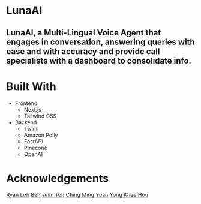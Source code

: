 # LunaAI

## LunaAI, a Multi-Lingual Voice Agent that engages in conversation, answering queries with ease and with accuracy and provide call specialists with a dashboard to consolidate info.

# Built With
- Frontend
  - Next.js
  - Tailwind CSS
- Backend
  - Twiml
  - Amazon Polly
  - FastAPI
  - Pinecone
  - OpenAI

# Acknowledgements
[Ryan Loh](https://github.com/ryanlohyr)
[Benjamin Toh](https://github.com/bentohset)
[Ching Ming Yuan](https://github.com/mingyuanc)
[Yong Khee Hou](https://github.com/yongkheehou)